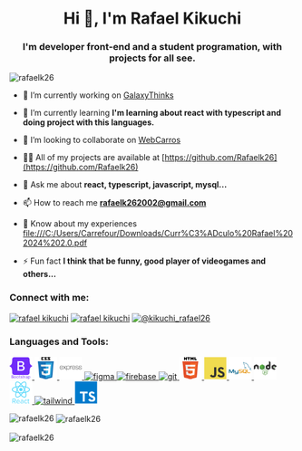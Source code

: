 <h1 align="center">Hi 👋, I'm Rafael Kikuchi</h1>
<h3 align="center">I'm developer front-end and a student programation, with projects for all see.</h3>

<p align="left"> <img src="https://komarev.com/ghpvc/?username=rafaelk26&label=Profile%20views&color=0e75b6&style=flat" alt="rafaelk26" /> </p>

- 🔭 I’m currently working on [GalaxyThinks](https://github.com/Rafaelk26/GalaxyThinks)

- 🌱 I’m currently learning **I'm learning about react with typescript and doing project with this languages.**

- 👯 I’m looking to collaborate on [WebCarros](https://github.com/Rafaelk26/WebCarros)

- 👨‍💻 All of my projects are available at [https://github.com/Rafaelk26](https://github.com/Rafaelk26)

- 💬 Ask me about **react, typescript, javascript, mysql...**

- 📫 How to reach me **rafaelk262002@gmail.com**

- 📄 Know about my experiences [file:///C:/Users/Carrefour/Downloads/Curr%C3%ADculo%20Rafael%202024%202.0.pdf](file:///C:/Users/Carrefour/Downloads/Curr%C3%ADculo%20Rafael%202024%202.0.pdf)

- ⚡ Fun fact **I think that be funny, good player of videogames and others...**

<h3 align="left">Connect with me:</h3>
<p align="left">
<a href="https://linkedin.com/in/rafael kikuchi" target="blank"><img align="center" src="https://raw.githubusercontent.com/rahuldkjain/github-profile-readme-generator/master/src/images/icons/Social/linked-in-alt.svg" alt="rafael kikuchi" height="30" width="40" /></a>
<a href="https://fb.com/rafael kikuchi" target="blank"><img align="center" src="https://raw.githubusercontent.com/rahuldkjain/github-profile-readme-generator/master/src/images/icons/Social/facebook.svg" alt="rafael kikuchi" height="30" width="40" /></a>
<a href="https://instagram.com/@kikuchi_rafael26" target="blank"><img align="center" src="https://raw.githubusercontent.com/rahuldkjain/github-profile-readme-generator/master/src/images/icons/Social/instagram.svg" alt="@kikuchi_rafael26" height="30" width="40" /></a>
</p>

<h3 align="left">Languages and Tools:</h3>
<p align="left"> <a href="https://getbootstrap.com" target="_blank" rel="noreferrer"> <img src="https://raw.githubusercontent.com/devicons/devicon/master/icons/bootstrap/bootstrap-plain-wordmark.svg" alt="bootstrap" width="40" height="40"/> </a> <a href="https://www.w3schools.com/css/" target="_blank" rel="noreferrer"> <img src="https://raw.githubusercontent.com/devicons/devicon/master/icons/css3/css3-original-wordmark.svg" alt="css3" width="40" height="40"/> </a> <a href="https://expressjs.com" target="_blank" rel="noreferrer"> <img src="https://raw.githubusercontent.com/devicons/devicon/master/icons/express/express-original-wordmark.svg" alt="express" width="40" height="40"/> </a> <a href="https://www.figma.com/" target="_blank" rel="noreferrer"> <img src="https://www.vectorlogo.zone/logos/figma/figma-icon.svg" alt="figma" width="40" height="40"/> </a> <a href="https://firebase.google.com/" target="_blank" rel="noreferrer"> <img src="https://www.vectorlogo.zone/logos/firebase/firebase-icon.svg" alt="firebase" width="40" height="40"/> </a> <a href="https://git-scm.com/" target="_blank" rel="noreferrer"> <img src="https://www.vectorlogo.zone/logos/git-scm/git-scm-icon.svg" alt="git" width="40" height="40"/> </a> <a href="https://www.w3.org/html/" target="_blank" rel="noreferrer"> <img src="https://raw.githubusercontent.com/devicons/devicon/master/icons/html5/html5-original-wordmark.svg" alt="html5" width="40" height="40"/> </a> <a href="https://developer.mozilla.org/en-US/docs/Web/JavaScript" target="_blank" rel="noreferrer"> <img src="https://raw.githubusercontent.com/devicons/devicon/master/icons/javascript/javascript-original.svg" alt="javascript" width="40" height="40"/> </a> <a href="https://www.mysql.com/" target="_blank" rel="noreferrer"> <img src="https://raw.githubusercontent.com/devicons/devicon/master/icons/mysql/mysql-original-wordmark.svg" alt="mysql" width="40" height="40"/> </a> <a href="https://nodejs.org" target="_blank" rel="noreferrer"> <img src="https://raw.githubusercontent.com/devicons/devicon/master/icons/nodejs/nodejs-original-wordmark.svg" alt="nodejs" width="40" height="40"/> </a> <a href="https://reactjs.org/" target="_blank" rel="noreferrer"> <img src="https://raw.githubusercontent.com/devicons/devicon/master/icons/react/react-original-wordmark.svg" alt="react" width="40" height="40"/> </a> <a href="https://tailwindcss.com/" target="_blank" rel="noreferrer"> <img src="https://www.vectorlogo.zone/logos/tailwindcss/tailwindcss-icon.svg" alt="tailwind" width="40" height="40"/> </a> <a href="https://www.typescriptlang.org/" target="_blank" rel="noreferrer"> <img src="https://raw.githubusercontent.com/devicons/devicon/master/icons/typescript/typescript-original.svg" alt="typescript" width="40" height="40"/> </a> </p>

<p><img align="left" src="https://github-readme-stats.vercel.app/api/top-langs?username=rafaelk26&show_icons=true&locale=en&layout=compact" alt="rafaelk26" /></p>

<p>&nbsp;<img align="center" src="https://github-readme-stats.vercel.app/api?username=rafaelk26&show_icons=true&locale=en" alt="rafaelk26" /></p>

<p><img align="center" src="https://github-readme-streak-stats.herokuapp.com/?user=rafaelk26&" alt="rafaelk26" /></p>
